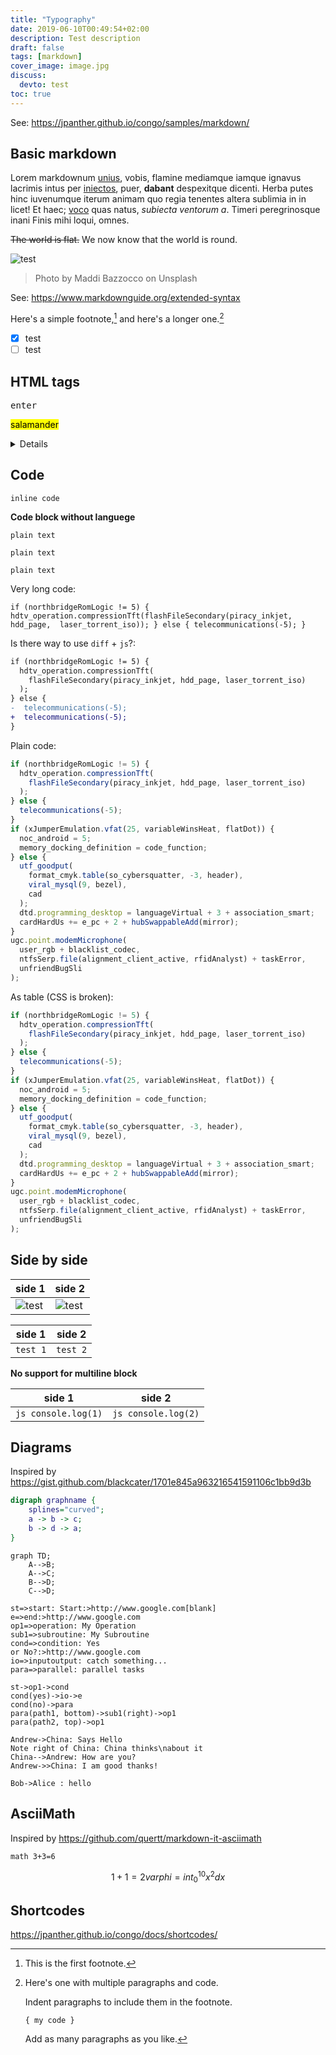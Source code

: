 ```yaml
---
title: "Typography"
date: 2019-06-10T00:49:54+02:00
description: Test description
draft: false
tags: [markdown]
cover_image: image.jpg
discuss:
  devto: test
toc: true
---
```


See: https://jpanther.github.io/congo/samples/markdown/

## Basic markdown

Lorem markdownum [unius](http://www.plagis.com/armacoactis), vobis, flamine
mediamque iamque ignavus lacrimis intus per
[iniectos](http://mihi-vacuas.net/appellant), puer, **dabant** despexitque dicenti.
Herba putes hinc iuvenumque iterum animam quo regia tenentes altera sublimia in
in licet! Et haec; [voco](http://nymphis.net/litus.html) quas natus, _subiecta
ventorum a_. Timeri peregrinosque inani Finis mihi loqui, omnes.

~~The world is flat.~~ We now know that the world is round.

![test](./image.jpg)

> Photo by Maddi Bazzocco on Unsplash

See: https://www.markdownguide.org/extended-syntax

Here's a simple footnote,[^1] and here's a longer one.[^bignote]

[^1]: This is the first footnote.

[^bignote]: Here's one with multiple paragraphs and code.

    Indent paragraphs to include them in the footnote.

    `{ my code }`

    Add as many paragraphs as you like.

- [x] test
- [ ] test

## HTML tags

<kbd>enter</kbd>

<mark>salamander</mark>

<details>
    <summary>Details</summary>
    Something small enough to escape casual notice.
</details>

<!-- ## Cut -->

<!--more-->

## Code

`inline code`

**Code block without languege**

```
plain text
```

```{linenos=false}
plain text
```

```text {linenos=false}
plain text
```

Very long code:

```cpp{linenos=true}
if (northbridgeRomLogic != 5) { hdtv_operation.compressionTft(flashFileSecondary(piracy_inkjet, hdd_page,  laser_torrent_iso)); } else { telecommunications(-5); }
```

Is there way to use `diff` + `js`?:

```diff
if (northbridgeRomLogic != 5) {
  hdtv_operation.compressionTft(
    flashFileSecondary(piracy_inkjet, hdd_page, laser_torrent_iso)
  );
} else {
-  telecommunications(-5);
+  telecommunications(-5);
}
```

Plain code:

```js {hl_lines=[8,"15-17"],linenostart=199}
if (northbridgeRomLogic != 5) {
  hdtv_operation.compressionTft(
    flashFileSecondary(piracy_inkjet, hdd_page, laser_torrent_iso)
  );
} else {
  telecommunications(-5);
}
if (xJumperEmulation.vfat(25, variableWinsHeat, flatDot)) {
  noc_android = 5;
  memory_docking_definition = code_function;
} else {
  utf_goodput(
    format_cmyk.table(so_cybersquatter, -3, header),
    viral_mysql(9, bezel),
    cad
  );
  dtd.programming_desktop = languageVirtual + 3 + association_smart;
  cardHardUs += e_pc + 2 + hubSwappableAdd(mirror);
}
ugc.point.modemMicrophone(
  user_rgb + blacklist_codec,
  ntfsSerp.file(alignment_client_active, rfidAnalyst) + taskError,
  unfriendBugSli
);
```

As table (CSS is broken):

```js {linenos=table,hl_lines=[8,"15-17"],linenostart=199}
if (northbridgeRomLogic != 5) {
  hdtv_operation.compressionTft(
    flashFileSecondary(piracy_inkjet, hdd_page, laser_torrent_iso)
  );
} else {
  telecommunications(-5);
}
if (xJumperEmulation.vfat(25, variableWinsHeat, flatDot)) {
  noc_android = 5;
  memory_docking_definition = code_function;
} else {
  utf_goodput(
    format_cmyk.table(so_cybersquatter, -3, header),
    viral_mysql(9, bezel),
    cad
  );
  dtd.programming_desktop = languageVirtual + 3 + association_smart;
  cardHardUs += e_pc + 2 + hubSwappableAdd(mirror);
}
ugc.point.modemMicrophone(
  user_rgb + blacklist_codec,
  ntfsSerp.file(alignment_client_active, rfidAnalyst) + taskError,
  unfriendBugSli
);
```

## Side by side

| side 1               | side 2               |
| -------------------- | -------------------- |
| ![test](./image.jpg) | ![test](image.jpg) |

| side 1   | side 2   |
| -------- | -------- |
| `test 1` | `test 2` |

**No support for multiline block**

| side 1              | side 2              |
| ------------------- | ------------------- |
| `js console.log(1)` | `js console.log(2)` |

## Diagrams

Inspired by https://gist.github.com/blackcater/1701e845a963216541591106c1bb9d3b

```dot
digraph graphname {
    splines="curved";
    a -> b -> c;
    b -> d -> a;
}
```

```mermaid
graph TD;
    A-->B;
    A-->C;
    B-->D;
    C-->D;
```

```flow
st=>start: Start:>http://www.google.com[blank]
e=>end:>http://www.google.com
op1=>operation: My Operation
sub1=>subroutine: My Subroutine
cond=>condition: Yes
or No?:>http://www.google.com
io=>inputoutput: catch something...
para=>parallel: parallel tasks

st->op1->cond
cond(yes)->io->e
cond(no)->para
para(path1, bottom)->sub1(right)->op1
para(path2, top)->op1
```

```sequence {theme=hand}
Andrew->China: Says Hello
Note right of China: China thinks\nabout it
China-->Andrew: How are you?
Andrew->>China: I am good thanks!
```

```puml
Bob->Alice : hello
```

## AsciiMath

Inspired by https://github.com/quertt/markdown-it-asciimath

`math 3+3=6`

```math
1+1=2

varphi = int_0^10 x^2 dx
```

## Shortcodes

https://jpanther.github.io/congo/docs/shortcodes/
